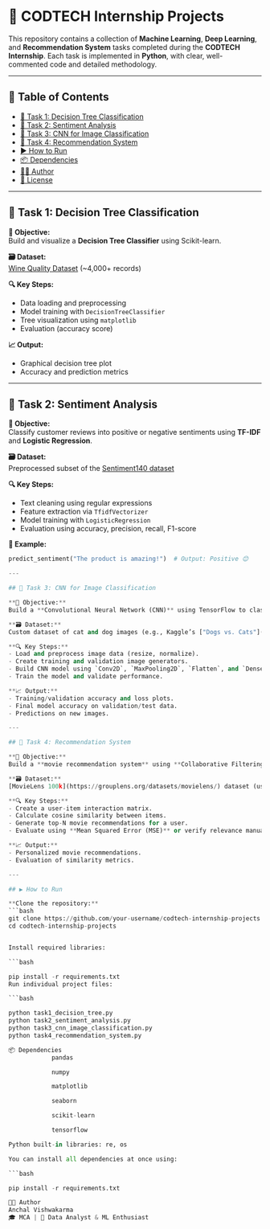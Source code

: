 # 🚀 CODTECH Internship Projects

This repository contains a collection of **Machine Learning**, **Deep Learning**, and **Recommendation System** tasks completed during the **CODTECH Internship**. Each task is implemented in **Python**, with clear, well-commented code and detailed methodology.

---

## 📌 Table of Contents

- [📂 Task 1: Decision Tree Classification](#-task-1-decision-tree-classification)
- [📂 Task 2: Sentiment Analysis](#-task-2-sentiment-analysis)
- [📂 Task 3: CNN for Image Classification](#-task-3-cnn-for-image-classification)
- [📂 Task 4: Recommendation System](#-task-4-recommendation-system)
- [▶️ How to Run](#️-how-to-run)
- [📦 Dependencies](#-dependencies)
- [🧑‍💻 Author](#-author)
- [📄 License](#-license)

---

## 📂 Task 1: Decision Tree Classification

**🎯 Objective:**  
Build and visualize a **Decision Tree Classifier** using Scikit-learn.

**🗃️ Dataset:**  
[Wine Quality Dataset](https://archive.ics.uci.edu/ml/datasets/wine+quality) (~4,000+ records)

**🔍 Key Steps:**
- Data loading and preprocessing
- Model training with `DecisionTreeClassifier`
- Tree visualization using `matplotlib`
- Evaluation (accuracy score)

**📈 Output:**
- Graphical decision tree plot
- Accuracy and prediction metrics

---

## 📂 Task 2: Sentiment Analysis

**🎯 Objective:**  
Classify customer reviews into positive or negative sentiments using **TF-IDF** and **Logistic Regression**.

**🗃️ Dataset:**  
Preprocessed subset of the [Sentiment140 dataset](http://help.sentiment140.com/home)

**🔍 Key Steps:**
- Text cleaning using regular expressions
- Feature extraction via `TfidfVectorizer`
- Model training with `LogisticRegression`
- Evaluation using accuracy, precision, recall, F1-score

**🔮 Example:**

```python
predict_sentiment("The product is amazing!")  # Output: Positive 😊

---

## 📂 Task 3: CNN for Image Classification 

**🎯 Objective:**  
Build a **Convolutional Neural Network (CNN)** using TensorFlow to classify **cat vs dog images**.

**🗃️ Dataset:**  
Custom dataset of cat and dog images (e.g., Kaggle’s ["Dogs vs. Cats"](https://www.kaggle.com/competitions/dogs-vs-cats)).

**🔍 Key Steps:**
- Load and preprocess image data (resize, normalize).
- Create training and validation image generators.
- Build CNN model using `Conv2D`, `MaxPooling2D`, `Flatten`, and `Dense` layers.
- Train the model and validate performance.

**📈 Output:**
- Training/validation accuracy and loss plots.
- Final model accuracy on validation/test data.
- Predictions on new images.

---

## 📂 Task 4: Recommendation System

**🎯 Objective:**  
Build a **movie recommendation system** using **Collaborative Filtering (cosine similarity)**.

**🗃️ Dataset:**  
[MovieLens 100k](https://grouplens.org/datasets/movielens/) dataset (user ratings for movies).

**🔍 Key Steps:**
- Create a user-item interaction matrix.
- Calculate cosine similarity between items.
- Generate top-N movie recommendations for a user.
- Evaluate using **Mean Squared Error (MSE)** or verify relevance manually.

**📈 Output:**
- Personalized movie recommendations.
- Evaluation of similarity metrics.

---

## ▶️ How to Run

**Clone the repository:**
```bash
git clone https://github.com/your-username/codtech-internship-projects.git
cd codtech-internship-projects


Install required libraries:

```bash

pip install -r requirements.txt
Run individual project files:

```bash

python task1_decision_tree.py
python task2_sentiment_analysis.py
python task3_cnn_image_classification.py
python task4_recommendation_system.py

📦 Dependencies
            pandas

            numpy

            matplotlib

            seaborn

            scikit-learn

            tensorflow

Python built-in libraries: re, os

You can install all dependencies at once using:

```bash

pip install -r requirements.txt

🧑‍💻 Author
Anchal Vishwakarma
🎓 MCA | 💼 Data Analyst & ML Enthusiast


